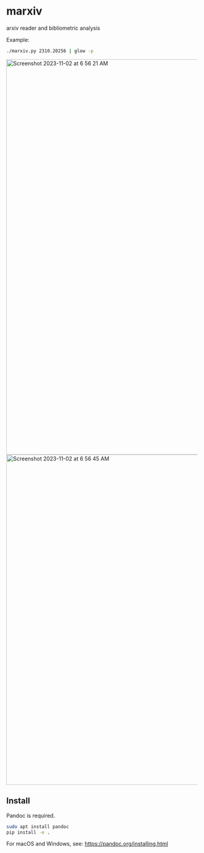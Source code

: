 # marxiv
arxiv reader and bibliometric analysis

Example:
```sh
./marxiv.py 2310.20256 | glow -p
```

<img width="1041" alt="Screenshot 2023-11-02 at 6 56 21 AM" src="https://github.com/stakodiak/marxiv/assets/1082786/7a186943-6c34-40c8-8997-919ae151579a">
<img width="870" alt="Screenshot 2023-11-02 at 6 56 45 AM" src="https://github.com/stakodiak/marxiv/assets/1082786/a493e701-ec58-49d9-b621-6aed7d8cdfd9">

## Install

Pandoc is required.

```sh
sudo apt install pandoc
pip install -e .
```
For macOS and Windows, see: https://pandoc.org/installing.html

